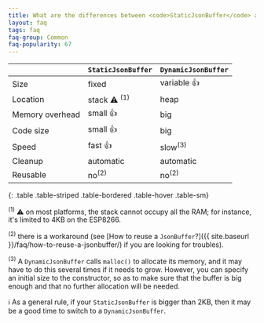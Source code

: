 ```yaml
---
title: What are the differences between <code>StaticJsonBuffer</code> and <code>DynamicJsonBuffer</code>?
layout: faq
tags: faq
faq-group: Common
faq-popularity: 67
---
```


|                  | `StaticJsonBuffer`  | `DynamicJsonBuffer` |
| ---------------- | ------------------- | ------------------- |
| Size             | fixed               | variable :+1:       |
| Location         | stack :warning: <sup>(1)</sup> | heap     |
| Memory overhead  | small :+1:          | big                 |
| Code size        | small :+1:          | big                 |
| Speed            | fast :+1:           | slow<sup>(3)</sup>  |
| Cleanup          | automatic           | automatic           |
| Reusable         | no<sup>(2)</sup>    | no<sup>(2)</sup>    |
{: .table .table-striped .table-bordered .table-hover .table-sm}

<sup>(1)</sup> :warning: on most platforms, the stack cannot occupy all the RAM; for instance, it's limited to 4KB on the ESP8266.

<sup>(2)</sup> there is a workaround (see [How to reuse a `JsonBuffer`?]({{ site.baseurl }}/faq/how-to-reuse-a-jsonbuffer/) if you are looking for troubles).

<sup>(3)</sup> A `DynamicJsonBuffer` calls `malloc()` to allocate its memory, and it may have to do this several times if it needs to grow. However, you can specify an initial size to the constructor, so as to make sure that the buffer is big enough and that no further allocation will be needed.

:information_source: As a general rule, if your `StaticJsonBuffer` is bigger than 2KB, then it may be a good time to switch to a `DynamicJsonBuffer`.
